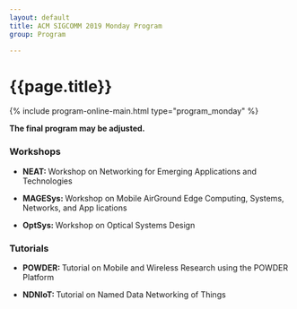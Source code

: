 ```yaml
---
layout: default
title: ACM SIGCOMM 2019 Monday Program
group: Program

---
```


# {{page.title}}

{% include program-online-main.html type="program_monday" %}

<strong>The final program may be adjusted.</strong>

### Workshops

- <strong>NEAT: </strong>Workshop on Networking for Emerging Applications and Technologies

- <strong>MAGESys: </strong>Workshop on Mobile Air­Ground Edge Computing, Systems, Networks, and App
lications

- <strong>OptSys: </strong>Workshop on Optical Systems Design

### Tutorials

- <strong>POWDER: </strong>Tutorial on Mobile and Wireless Research using the POWDER Platform

- <strong>NDNIoT: </strong>Tutorial on Named Data Networking of Things

